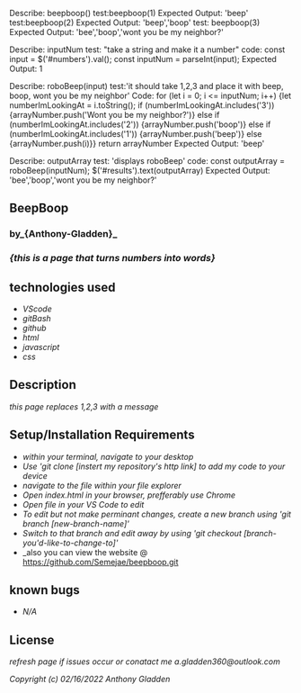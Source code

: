 Describe: beepboop()
test:beepboop(1) 
Expected Output: 'beep'
test:beepboop(2)
Expected Output: 'beep','boop'
test: beepboop(3)
Expected Output: 'bee','boop','wont you be my neighbor?'

Describe: inputNum
test: "take a string and make it a number"
code: 
const input = $('#numbers').val();
const inputNum = parseInt(input);
Expected Output: 1

Describe: roboBeep(input)
test:'it should take 1,2,3 and place it with beep, boop, wont you be my neighbor'
Code: 
for (let i = 0; i <= inputNum; i++) {let numberImLookingAt = i.toString();
if (numberImLookingAt.includes('3')) {arrayNumber.push('Wont you be my neighbor?')} else if (numberImLookingAt.includes('2')) {arrayNumber.push('boop')} else if (numberImLookingAt.includes('1')) {arrayNumber.push('beep')} else {arrayNumber.push(i)}} return arrayNumber
Expected Output: 'beep'

Describe: outputArray
test: 'displays roboBeep'
code: 
const outputArray = roboBeep(inputNum);
$('#results').text(outputArray)
Expected Output: 'bee','boop','wont you be my neighbor?'

## BeepBoop

### by_**{Anthony-Gladden}**_

### _{this is a page that turns numbers into words}_

## technologies used 
* _VScode_ 
* _gitBash_
* _github_
* _html_
* _javascript_
* _css_

## Description 
_this page replaces 1,2,3 with a message_


## Setup/Installation Requirements
* _within your terminal, navigate to your desktop_
* _Use 'git clone [instert my repository's http link] to add my code to your device_
* _navigate to the file within your file explorer_
* _Open index.html in your browser, prefferably use Chrome_
* _Open file in your VS Code to edit_
* _To edit but not make perminant changes, create a new branch using 'git branch [new-branch-name]'_
* _Switch to that branch and edit away by using 'git checkout [branch-you'd-like-to-change-to]'_
* _also you can view the website @ https://github.com/Semejae/beepboop.git

## known bugs
* _N/A_

## License
_refresh page if issues occur or conatact me a.gladden360@outlook.com_


_Copyright (c) 02/16/2022 Anthony Gladden_


